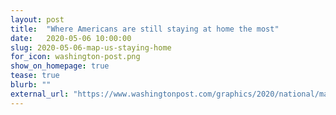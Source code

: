 ```yaml
---
layout: post
title:  "Where Americans are still staying at home the most"
date:   2020-05-06 10:00:00
slug: 2020-05-06-map-us-staying-home
for_icon: washington-post.png
show_on_homepage: true
tease: true
blurb: ""
external_url: "https://www.washingtonpost.com/graphics/2020/national/map-us-still-staying-home-coronavirus/"
---
```


